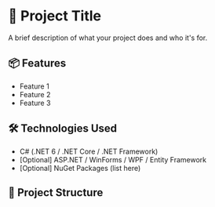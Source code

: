 # 🚀 Project Title

A brief description of what your project does and who it's for.

## 📦 Features

- Feature 1
- Feature 2
- Feature 3

## 🛠️ Technologies Used

- C# (.NET 6 / .NET Core / .NET Framework)
- [Optional] ASP.NET / WinForms / WPF / Entity Framework
- [Optional] NuGet Packages (list here)

## 📂 Project Structure

